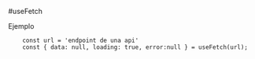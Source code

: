 #useFetch

Ejemplo
```
    const url = 'endpoint de una api'
    const { data: null, loading: true, error:null } = useFetch(url);
```